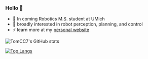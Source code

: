 ### Hello 👋
- 🌱 In coming Robotics M.S. student at UMich
- 🔭 broadly interested in robot perception, planning, and control
- ⚡ learn more at my [personal website](https://tomcc7.github.io)
<!--
**TomCC7/TomCC7** is a ✨ _special_ ✨ repository because its `README.md` (this file) appears on your GitHub profile.

Here are some ideas to get you started:

- 🔭 I’m currently working on ...
- 🌱 I’m currently learning ...
- 👯 I’m looking to collaborate on ...
- 🤔 I’m looking for help with ...
- 💬 Ask me about ...
- 📫 How to reach me: ...
- 😄 Pronouns: ...
- ⚡ Fun fact: ...
-->
![TomCC7's GitHub stats](https://github-readme-stats-git-masterrstaa-rickstaa.vercel.app/api?username=TomCC7&show_icons=true&theme=onedark&count_private=true&langs_count=4)

[![Top Langs](https://github-readme-stats.vercel.app/api/top-langs/?username=tomcc7&layout=compact&langs_count=4&theme=onedark&exclude_repo=dotfiles,flake,.emacs.d,learnlaravel)](https://github.com/anuraghazra/github-readme-stats)
